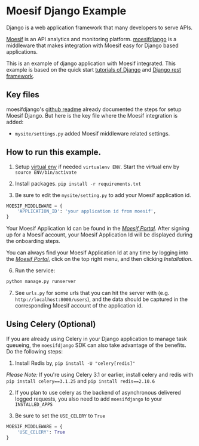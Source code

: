 # Moesif Django Example

Django is a web application framework that many developers to serve APIs.

[Moesif](https://www.moesif.com) is an API analytics and monitoring platform. [moesifdjango](https://github.com/Moesif/moesifdjango)
is a middleware that makes integration with Moesif easy for Django based applications.

This is an example of django application with Moesif integrated. This example is based
on the quick start [tutorials of Django](https://docs.djangoproject.com/en/1.11/intro/) and [Django rest framework](http://www.django-rest-framework.org/#quickstart).

## Key files

moesifdjango's [github readme](https://github.com/Moesif/moesifdjango) already documented
the steps for setup Moesif Django. But here is the key file where the Moesif integration is added:

- `mysite/settings.py` added Moesif middleware related settings.

## How to run this example.

1. Setup [virtual env](https://virtualenv.pypa.io/en/stable/) if needed `virtualenv ENV`. Start the virtual env by `source ENV/bin/activate`

2. Install packages. `pip install -r requirements.txt`

5. Be sure to edit the `mysite/setting.py` to add your Moesif application id.

  ```python
  MOESIF_MIDDLEWARE = {
      'APPLICATION_ID': 'your application id from moesif',
  }
  ```
  
Your Moesif Application Id can be found in the [_Moesif Portal_](https://www.moesif.com/).
After signing up for a Moesif account, your Moesif Application Id will be displayed during the onboarding steps. 

You can always find your Moesif Application Id at any time by logging 
into the [_Moesif Portal_](https://www.moesif.com/), click on the top right menu,
and then clicking _Installation_.

6. Run the service:

```bash
python manage.py runserver
```

7. See `urls.py` for some urls that you can hit the server with
(e.g. `http://localhost:8000/users`), and the data
should be captured in the corresponding Moesif account of the application id.

## Using Celery (Optional)

If you are already using Celery in your Django application to manage task queueing,
the `moesifdjango` SDK can also take advantage of the benefits. Do the following steps:

1. Install Redis by, `pip install -U "celery[redis]"`

*Please Note:* If you're using Celery 3.1 or earlier, install celery and redis with `pip install celery==3.1.25` and `pip install redis==2.10.6`

2. If you plan to use celery as the backend of asynchronous delivered logged requests,
you also need to add `moesifdjango` to your `INSTALLED_APPS`

3. Be sure to set the `USE_CELERY` to `True`

  ```python
  MOESIF_MIDDLEWARE = {
      'USE_CELERY': True
  }
  ```
